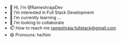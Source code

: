 - 👋 Hi, I’m @RameshrajaDev
- 👀 I’m interested in Full Stack Development
- 🌱 I’m currently learning ...
- 💞️ I’m looking to collaborate
- 📫 How to reach me rameshraja.fullstack@gmail.com
- 😄 Pronouns: he/him

<!---
RameshrajaDev/RameshrajaDev is a ✨ special ✨ repository because its `README.md` (this file) appears on your GitHub profile.
You can click the Preview link to take a look at your changes.
--->
